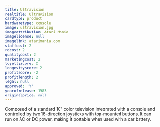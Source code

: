 ```yaml
---
title: Ultravision
realtitle: Ultravision
cardtype: product
hardwaretype: console
image: ultravision.jpg
imageattribution: Atari Mania
imagelicense: null
imagelink: atarimania.com
staffcost: 2
rdcost: 2
qualitycost: 2
marketingcost: 2
loyaltyscore: 2
longevityscore: 2
profitscore: -2
profitlength: 2
legal: null
approved: 'Y'
yearofrelease: 1983
originalprice: null
---
```


Composed of a standard 10" color television integrated with a console and controlled by two 16-direction joysticks with top-mounted buttons. It can run on AC or DC power, making it portable when used with a car battery.
